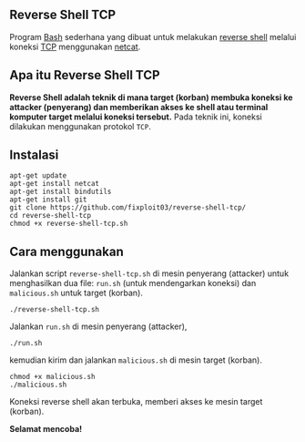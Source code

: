 ## Reverse Shell TCP

Program [Bash]() sederhana yang dibuat untuk melakukan [reverse shell]() melalui koneksi [TCP](https://www.exabytes.co.id/blog/transmission-control-protocol/) menggunakan [netcat](https://nmap.org/ncat/).

## Apa itu Reverse Shell TCP

**Reverse Shell adalah teknik di mana target (korban) membuka koneksi ke attacker (penyerang) dan memberikan akses ke shell atau terminal komputer target melalui koneksi tersebut.** Pada teknik ini, koneksi dilakukan menggunakan protokol `TCP`.

## Instalasi 

```
apt-get update
apt-get install netcat
apt-get install bindutils
apt-get install git
git clone https://github.com/fixploit03/reverse-shell-tcp/
cd reverse-shell-tcp
chmod +x reverse-shell-tcp.sh
```

## Cara menggunakan

Jalankan script `reverse-shell-tcp.sh` di mesin penyerang (attacker) untuk menghasilkan dua file: `run.sh` (untuk mendengarkan koneksi) dan `malicious.sh` untuk target (korban).

```
./reverse-shell-tcp.sh
```

Jalankan `run.sh` di mesin penyerang (attacker), 

```
./run.sh
```

kemudian kirim dan jalankan `malicious.sh` di mesin target (korban).

```
chmod +x malicious.sh
./malicious.sh
```

Koneksi reverse shell akan terbuka, memberi akses ke mesin target (korban).

**Selamat mencoba!**
